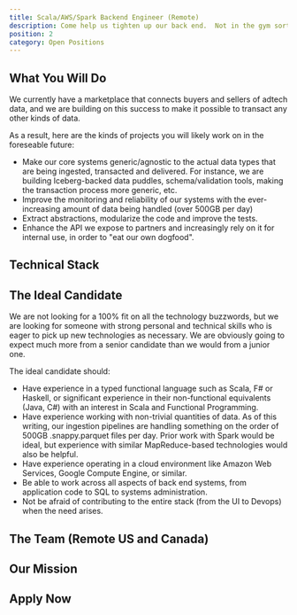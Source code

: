 ```yaml
---
title: Scala/AWS/Spark Backend Engineer (Remote)
description: Come help us tighten up our back end.  Not in the gym sort of way, but in the engineering / development sort of way.
position: 2
category: Open Positions
---
```


## What You Will Do

We currently have a marketplace that connects buyers and sellers of adtech data, and we are building on this success 
to make it possible to transact any other kinds of data.

As a result, here are the kinds of projects you will likely work on in the foreseable future:
- Make our core systems generic/agnostic to the actual data types that are being ingested, transacted and delivered. 
  For instance, we are building Iceberg-backed data puddles, schema/validation tools, making the transaction process more generic, etc.
- Improve the monitoring and reliability of our systems with the ever-increasing amount of data being handled (over 500GB per day)
- Extract abstractions, modularize the code and improve the tests.
- Enhance the API we expose to partners and increasingly rely on it for internal use, in order to "eat our own dogfood".


## Technical Stack

<common-section section-name="technical-stack"></common-section>

## The Ideal Candidate

We are not looking for a 100% fit on all the technology buzzwords, but we are looking for someone with strong personal and technical
skills who is eager to pick up new technologies as necessary. We are obviously going to expect much more from a senior candidate than we 
would from a junior one.

The ideal candidate should:
- Have experience in a typed functional language such as Scala, F# or Haskell, or significant experience in their non-functional
  equivalents (Java, C#) with an interest in Scala and Functional Programming.
- Have experience working with non-trivial quantities of data.  As of this writing, our ingestion pipelines are handling
  something on the order of 500GB .snappy.parquet files per day.  Prior work with Spark would be ideal, but experience
  with similar MapReduce-based technologies would also be helpful.
- Have experience operating in a cloud environment like Amazon Web Services, Google Compute Engine, or similar.
- Be able to work across all aspects of back end systems, from application code to SQL to systems administration.
- Not be afraid of contributing to the entire stack (from the UI to Devops) when the need arises.
<common-section section-name="common-requirements"></common-section>

## The Team (Remote US and Canada)

<common-section section-name="team"></common-section>

## Our Mission

<common-section section-name="mission"></common-section>

## Apply Now

<common-section section-name="apply-now"></common-section>
